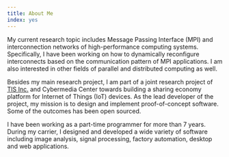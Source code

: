 ```yaml
---
title: About Me
index: yes
---
```


My current research topic includes Message Passing Interface (MPI) and
interconnection networks of high-performance computing systems. Specifically,
I have been working on how to dynamically reconfigure interconnects based
on the communication pattern of MPI applications. I am also interested in
other fields of parallel and distributed computing as well.

Besides my main research project, I am part of a joint research project of
[TIS Inc.](https://www.tis.co.jp/) and Cybermedia Center towards building a
sharing economy platform for Internet of Things (IoT) devices. As the lead
developer of the project, my mission is to design and implement
proof-of-concept software. Some of the outcomes has been open sourced.

I have been working as a part-time programmer for more than 7 years.
During my carrier, I designed and developed a wide variety of software
including image analysis, signal processing, factory automation, desktop and
web applications.

